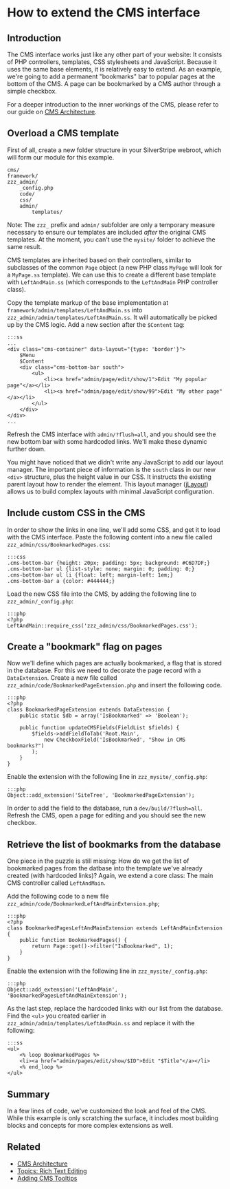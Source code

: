 # How to extend the CMS interface #

## Introduction ##

The CMS interface works just like any other part of your website: It consists of PHP controllers,
templates, CSS stylesheets and JavaScript. Because it uses the same base elements,
it is relatively easy to extend. 
As an example, we're going to add a permanent "bookmarks" bar to popular pages at the bottom of the CMS.
A page can be bookmarked by a CMS author through a simple checkbox.

For a deeper introduction to the inner workings of the CMS, please refer to our
guide on [CMS Architecture](../reference/cms-architecture).

## Overload a CMS template ##

First of all, create a new folder structure in your SilverStripe webroot, which will
form our module for this example. 
	
	cms/
	framework/
	zzz_admin/
		_config.php
		code/
		css/
		admin/
			templates/
				
Note: The `zzz_` prefix and `admin/` subfolder are only a temporary measure necessary to ensure our templates
are included *after* the original CMS templates. At the moment, you can't use the `mysite/` folder
to achieve the same result.

CMS templates are inherited based on their controllers, similar to subclasses of
the common `Page` object (a new PHP class `MyPage` will look for a `MyPage.ss` template).
We can use this to create a different base template with `LeftAndMain.ss`
(which corresponds to the `LeftAndMain` PHP controller class).

Copy the template markup of the base implementation at `framework/admin/templates/LeftAndMain.ss` into `zzz_admin/admin/templates/LeftAndMain.ss`. It will automatically be picked up by the CMS logic. Add a new section after the `$Content` tag:
	
	:::ss
	...
	<div class="cms-container" data-layout="{type: 'border'}">
		$Menu
		$Content
		<div class="cms-bottom-bar south">
			<ul>
				<li><a href="admin/page/edit/show/1">Edit "My popular page"</a></li>
				<li><a href="admin/page/edit/show/99">Edit "My other page"</a></li>
			</ul>
		</div>
	</div>
	...
	
Refresh the CMS interface with `admin/?flush=all`, and you should see the new bottom bar with some hardcoded links.
We'll make these dynamic further down. 

You might have noticed that we didn't write any JavaScript to add our layout manager. 
The important piece of information is the `south` class in our new `<div>` structure,
plus the height value in our CSS. It instructs the existing parent layout how to render the element.
This layout manager ([jLayout](http://www.bramstein.com/projects/jlayout/)) 
allows us to build complex layouts with minimal JavaScript configuration.
	
## Include custom CSS in the CMS

In order to show the links in one line, we'll add some CSS, and get it to load with the CMS interface.
Paste the following content into a new file called `zzz_admin/css/BookmarkedPages.css`:

	:::css
	.cms-bottom-bar {height: 20px; padding: 5px; background: #C6D7DF;}
	.cms-bottom-bar ul {list-style: none; margin: 0; padding: 0;}
	.cms-bottom-bar ul li {float: left; margin-left: 1em;}
	.cms-bottom-bar a {color: #444444;}

Load the new CSS file into the CMS, by adding the following line to `zzz_admin/_config.php`:

	:::php
	<?php
	LeftAndMain::require_css('zzz_admin/css/BookmarkedPages.css');

## Create a "bookmark" flag on pages ##

Now we'll define which pages are actually bookmarked, a flag that is stored in the database.
For this we need to decorate the page record with a `DataExtension`.
Create a new file called `zzz_admin/code/BookmarkedPageExtension.php` and insert the following code.

	:::php
	<?php
	class BookmarkedPageExtension extends DataExtension {
		public static $db = array('IsBookmarked' => 'Boolean');
		
		public function updateCMSFields(FieldList $fields) {
			$fields->addFieldToTab('Root.Main',
				new CheckboxField('IsBookmarked', "Show in CMS bookmarks?")
			);
		}
	}

Enable the extension with the following line in `zzz_mysite/_config.php`:

	:::php
	Object::add_extension('SiteTree', 'BookmarkedPageExtension');

In order to add the field to the database, run a `dev/build/?flush=all`.
Refresh the CMS, open a page for editing and you should see the new checkbox.

## Retrieve the list of bookmarks from the database

One piece in the puzzle is still missing: How do we get the list of bookmarked
pages from the datbase into the template we've already created (with hardcoded links)? 
Again, we extend a core class: The main CMS controller called `LeftAndMain`.

Add the following code to a new file `zzz_admin/code/BookmarkedLeftAndMainExtension.php`;

	:::php
	<?php
	class BookmarkedPagesLeftAndMainExtension extends LeftAndMainExtension {
		public function BookmarkedPages() {
			return Page::get()->filter("IsBookmarked", 1);
		}
	}
	
Enable the extension with the following line in `zzz_mysite/_config.php`:

	:::php
	Object::add_extension('LeftAndMain', 'BookmarkedPagesLeftAndMainExtension');

As the last step, replace the hardcoded links with our list from the database.
Find the `<ul>` you created earlier in `zzz_admin/admin/templates/LeftAndMain.ss`
and replace it with the following:

	:::ss
	<ul>
		<% loop BookmarkedPages %>
		<li><a href="admin/pages/edit/show/$ID">Edit "$Title"</a></li>
		<% end_loop %>
	</ul>

## Summary

In a few lines of code, we've customized the look and feel of the CMS.
While this example is only scratching the surface, it includes most building
blocks and concepts for more complex extensions as well.

## Related

 * [CMS Architecture](../reference/cms-architecture)
 * [Topics: Rich Text Editing](../topics/rich-text-editing)
 * [Adding CMS Tooltips](tooltips)
